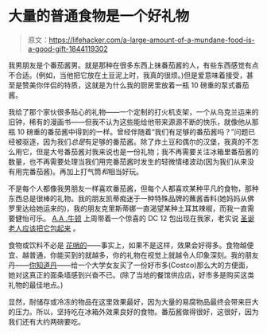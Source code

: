 # 大量的普通食物是一个好礼物

> 原文：<https://lifehacker.com/a-large-amount-of-a-mundane-food-is-a-good-gift-1844119302>

我男朋友是个番茄酱男。就是那种在很多东西上抹番茄酱的人，有些东西感觉有点不合适。(例如，当他把它放在土豆泥上时，我真的很烦。)但是爱意味着接受，甚至是赞美你伴侣的特质，这就是为什么我的厨房里放着一瓶 10 磅重的泵式番茄酱。



我给了那个家伙很多贴心的礼物——一个定制的打火机支架，一个从乌克兰运来的旧钟，稀有的漫画书——但我不认为这些能给他带来源源不断的快乐，就像他从那瓶 10 磅重的番茄酱中得到的一样。曾经伴随着“我们有足够的番茄酱吗？”问题已经被驱逐，因为我们*总是*有足够的番茄酱。除了炸土豆和偶尔的汉堡，我真的不怎么用它，但是大号番茄酱对我来说也是一份礼物；我不再需要关注冰箱里番茄酱的数量，也不再需要处理当我们用完番茄酱时发生的轻微情绪波动(因为我们从来没有用完番茄酱)。再加上打气筒*和*相当好玩。

不是每个人都像我男朋友一样喜欢番茄酱，但每个人都喜欢某种平凡的食物，那种东西总是很棒的礼物。我的朋友凯蒂痴迷于一种特殊品牌的蘸酱香料(她妈妈从佛罗里达给她运来的)，我的朋友克里斯蒂娜一直渴望某种土耳其辣椒，而我一直需要健怡可乐。 [A.A .牛顿](https://kinja.com/aanewton?_ga=2.246504068.1077759437.1592838455-329965069.1585339145) 上周带着一个惊喜的 DC 12 包出现在我家，老实说 [圣诞老人应该把它包起来](https://www.thrillist.com/entertainment/nation/i-think-you-should-leave-with-tim-robinson-netflix-best-sketches) 。

食物或饮料不必是 [花哨的](https://twocents.lifehacker.com/fancy-versions-of-inexpensive-items-make-the-best-gifts-1840459011)——事实上，如果不是这样，效果会好得多。食物越便宜、越普通，你能买到的就越多，你的礼物在视觉上就越令人印象深刻。我的朋友丹——[你知道丹](https://kinja.com/dancasto?_ga=2.12130996.1077759437.1592838455-329965069.1585339145)——给一个大学女友买了一份好市多(Costco)那么大的方便面，她对这真正的面条墙感到兴奋不已。(除了当地的餐馆供应店，好市多是购买这类礼物的最佳地点。)

显然，耐储存或冷冻的物品在这里效果最好，因为大量的易腐物品最终会带来巨大的压力。所以，坚持吃在冰箱外效果良好的食物。番茄酱做得很好，这很好，因为我们还有大约两磅要吃。